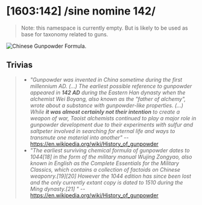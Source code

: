 # [1603:142]  /sine nomine 142/

> Note: this namespace is currently empty. But is likely to be used as base for taxonomy related to guns.


![Chinese Gunpowder Formula.](https://upload.wikimedia.org/wikipedia/commons/thumb/c/c2/Chinese_Gunpowder_Formula.JPG/1024px-Chinese_Gunpowder_Formula.JPG)

## Trivias
> - _"Gunpowder was invented in China sometime during the first millennium AD. (...) The earliest possible reference to gunpowder appeared in **142 AD** during the Eastern Han dynasty when the alchemist Wei Boyang, also known as the "father of alchemy", wrote about a substance with gunpowder-like properties. (...) While **it was almost certainly not their intention** to create a weapon of war, Taoist alchemists continued to play a major role in gunpowder development due to their experiments with sulfur and saltpeter involved in searching for eternal life and ways to transmute one material into another"_ -- https://en.wikipedia.org/wiki/History_of_gunpowder
> - _"The earliest surviving chemical formula of gunpowder dates to 1044[18] in the form of the military manual Wujing Zongyao, also known in English as the Complete Essentials for the Military Classics, which contains a collection of factoids on Chinese weaponry.[19][20] However the 1044 edition has since been lost and the only currently extant copy is dated to 1510 during the Ming dynasty.[21] "_ -- https://en.wikipedia.org/wiki/History_of_gunpowder

<!--

>   - https://en.wikipedia.org/wiki/Wei_Boyang

The earliest surviving chemical formula of gunpowder dates to 1044[18] in the form of the military manual Wujing Zongyao, also known in English as the Complete Essentials for the Military Classics, which contains a collection of factoids on Chinese weaponry.[19][20]

- https://en.wikipedia.org/wiki/Wujing_Zongyao
-->
